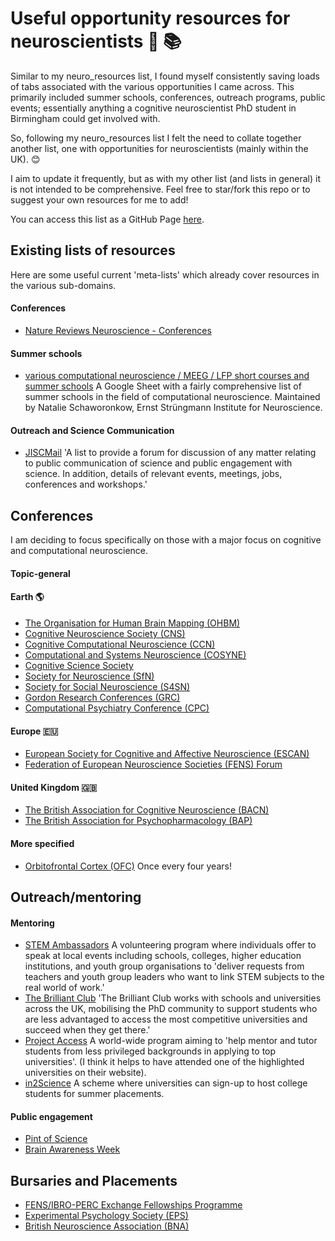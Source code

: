 # Useful opportunity resources for neuroscientists 🧠 📚

Similar to my neuro_resources list, I found myself consistently saving loads of tabs associated with the various opportunities I came across. This primarily included summer schools, conferences, outreach programs, public events; essentially anything a cognitive neuroscientist PhD student in Birmingham could get involved with.

So, following my neuro_resources list I felt the need to collate together another list, one with opportunities for neuroscientists (mainly within the UK). 😊 

I aim to update it frequently, but as with my other list (and lists in general) it is not intended to be comprehensive. Feel free to star/fork this repo or to suggest your own resources for me to add!

You can access this list as a GitHub Page [here](https://sohaamir.github.io/neuropportunities).

## Existing lists of resources

Here are some useful current 'meta-lists' which already cover resources in the various sub-domains.

#### Conferences 

- [Nature Reviews Neuroscience - Conferences](https://www.nature.com/nrn/conferences)

#### Summer schools

- [various computational neuroscience / MEEG / LFP short courses and summer schools](https://docs.google.com/spreadsheets/d/1nezjxkU8kGsA9MUI3Eph60s303VwfQLqMSNrSnnRSzk/edit#gid=1015366364) A Google Sheet with a fairly comprehensive list of summer schools in the field of computational neuroscience. Maintained by Natalie Schaworonkow, Ernst Strüngmann Institute for Neuroscience.

#### Outreach and Science Communication

- [JISCMail](https://www.jiscmail.ac.uk/cgi-bin/wa-jisc.exe?A0=PSCI-COM) 'A list to provide a forum for discussion of any matter relating to public communication of science and public engagement with science. In addition, details of relevant events, meetings, jobs, conferences and workshops.'

## Conferences

I am deciding to focus specifically on those with a major focus on cognitive and computational neuroscience.

#### Topic-general

#### Earth 🌎

- [The Organisation for Human Brain Mapping (OHBM)](https://www.humanbrainmapping.org/i4a/pages/index.cfm?pageid=1) 
- [Cognitive Neuroscience Society (CNS)](https://www.cogneurosociety.org/)
- [Cognitive Computational Neuroscience (CCN)](https://2024.ccneuro.org/)
- [Computational and Systems Neuroscience (COSYNE)](https://www.cosyne.org/)
- [Cognitive Science Society](https://cognitivesciencesociety.org/)
- [Society for Neuroscience (SfN)](https://www.sfn.org/)
- [Society for Social Neuroscience (S4SN)](https://www.s4sn.org/)
- [Gordon Research Conferences (GRC)](https://www.grc.org/)
- [Computational Psychiatry Conference (CPC)](https://www.cpconf.org/)

#### Europe 🇪🇺

- [European Society for Cognitive and Affective Neuroscience (ESCAN)](https://escaneurosci.eu/)
- [Federation of European Neuroscience Societies (FENS) Forum](https://fensforum.org/)

#### United Kingdom 🇬🇧

- [The British Association for Cognitive Neuroscience (BACN)](https://www.bacn.co.uk/)
- [The British Association for Psychopharmacology (BAP)](https://www.bap.org.uk/)

#### More specified

- [Orbitofrontal Cortex (OFC)](https://www.ofc2024.com/) Once every four years!

## Outreach/mentoring

#### Mentoring

- [STEM Ambassadors](https://www.stem.org.uk/stem-ambassadors) A volunteering program where individuals offer to speak at local events including schools, colleges, higher education institutions, and youth group organisations to 'deliver requests from teachers and youth group leaders who want to link STEM subjects to the real world of work.'
- [The Brilliant Club](https://thebrilliantclub.org/) 'The Brilliant Club works with schools and universities across the UK, mobilising the PhD community to support students who are less advantaged to access the most competitive universities and succeed when they get there.'
- [Project Access](https://projectaccess.org/) A world-wide program aiming to 'help mentor and tutor students from less privileged backgrounds in applying to top universities'. (I think it helps to have attended one of the highlighted universities on their website).
- [in2Science](https://in2scienceuk.org/) A scheme where universities can sign-up to host college students for summer placements.

#### Public engagement

- [Pint of Science](https://pintofscience.co.uk/)
- [Brain Awareness Week](https://dana.org/brain-awareness-week/)

## Bursaries and Placements

- [FENS/IBRO-PERC Exchange Fellowships Programme](https://www.fens.org/careers/grants-and-stipends/grant/fens-ibro-perc-exchange-fellowships-programme) 
- [Experimental Psychology Society (EPS)](https://eps.ac.uk/funding/)
- [British Neuroscience Association (BNA)](https://www.bna.org.uk/members/bursaries/bursaries-and-grants/)
